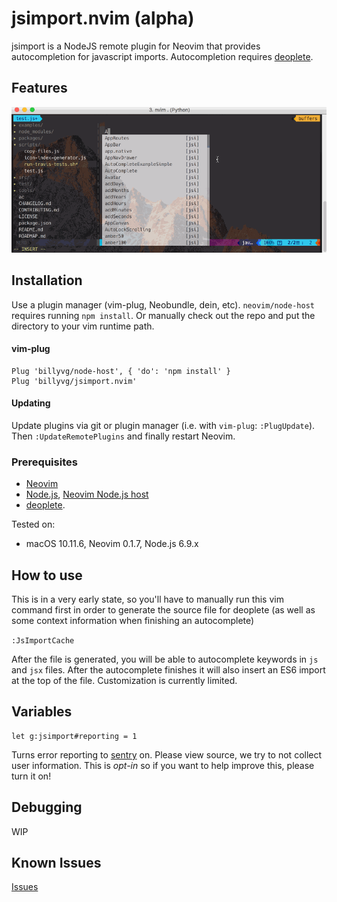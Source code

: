 # jsimport.nvim (alpha)

jsimport is a NodeJS remote plugin for Neovim that provides autocompletion for javascript imports.
Autocompletion requires [deoplete][1].

## Features
![features](https://raw.githubusercontent.com/billyvg/jsimport.nvim/master/doc/example.gif)

## Installation
Use a plugin manager (vim-plug, Neobundle, dein, etc). `neovim/node-host` requires running `npm install`.
Or manually check out the repo and put the directory to your vim runtime path.

#### vim-plug
```vim
Plug 'billyvg/node-host', { 'do': 'npm install' }
Plug 'billyvg/jsimport.nvim'
```

#### Updating
Update plugins via git or plugin manager (i.e. with `vim-plug`: `:PlugUpdate`). Then `:UpdateRemotePlugins` and finally restart Neovim.

### Prerequisites

  * [Neovim][2]
  * [Node.js][3], [Neovim Node.js host][4]
  * [deoplete][1].

Tested on:

  * macOS 10.11.6, Neovim 0.1.7, Node.js 6.9.x

## How to use
This is in a very early state, so you'll have to manually run this vim command first
in order to generate the source file for deoplete (as well as some context information when finishing an autocomplete)

`:JsImportCache`

After the file is generated, you will be able to autocomplete keywords in `js` and `jsx` files. After the autocomplete finishes
it will also insert an ES6 import at the top of the file. Customization is currently limited.

## Variables
```viml
let g:jsimport#reporting = 1
```
Turns error reporting to [sentry](https://sentry.io) on. Please view source, we try to not collect user information.
This is *opt-in* so if you want to help improve this, please turn it on!

## Debugging
WIP

## Known Issues
[Issues](https://github.com/billyvg/jsimport.nvim/issues)

[1]: https://github.com/Shougo/deoplete.nvim
[2]: https://neovim.io
[3]: https://nodejs.org/en/
[4]: https://github.com/neovim/node-host

